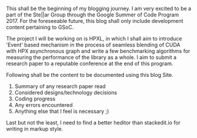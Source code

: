 This shall be the beginning of my blogging journey. I am very excited to be a part of the Ste\|\|ar Group through the Google Summer of Code Program 2017. For the foreseeable future, this blog shall only include development content pertaining to GSoC.

The project I will be working on is HPXL, in which I shall aim to introduce 'Event' based mechanism in the process of seamless blending of CUDA with HPX asynchronous graph and write a few benchmarking algorithms for measuring the performance of the library as a whole. I aim to submit a research paper to a reputable conference at the end of this program.

Following shall be the content to be documented using this blog Site.
1. Summary of any research paper read
2. Considered designs/technology decisions
3. Coding progress
4. Any errors encountered
5. Anything else that I feel is necessary ;)

Last but not the least, I need to find a better heditor than stackedit.io for writing in markup style.